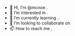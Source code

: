 - 👋 Hi, I’m @mcnoe .
- 👀 I’m interested in .
- 🌱 I’m currently learning ..
- 💞️ I’m looking to collaborate on 
- 📫 How to reach me .

<!---
mcnoe/mcnoe is a ✨ special ✨ repository because its `README.md` (this file) appears on your GitHub profile.
You can click the Preview link to take a look at your changes.
--->
